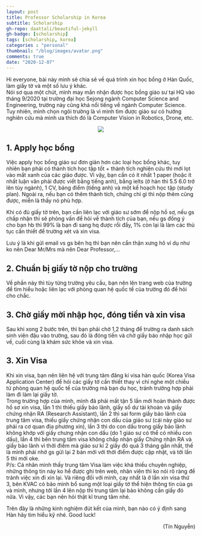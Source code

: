 ```yaml
---
layout: post
title: Professor Scholarship in Korea
subtitle: Scholarship
gh-repo: daattali/beautiful-jekyll
gh-badge: [scholarship]
tags: [scholarship, korea]
categories : "personal"
thumbnail: "/blog/images/avatar.png"
comments: true
date: "2020-12-07"
---
```

Hi everyone, bài này mình sẽ chia sẽ về quá trình xin học bổng ở Hàn Quốc, làm giấy tờ và một số lưu ý khác.  
Nói sơ qua một chút, mình may mắn nhận được học bổng giáo sư tại HQ vào tháng 9/2020 tại trường đại học Sejong ngành Computer Science and Engineering, trường này cũng khá nổi tiếng về ngành Computer Science. Tuy nhiên, mình chọn ngôi trường là vì mình tìm được giáo sư có hướng nghiên cứu mà mình ưa thích đó là Computer Vision in Robotics, Drone, etc.

<p align="center">
  <img src="/blog/images/scholarship/sejong.jpg">
</p>

## 1. Apply học bổng
Việc apply học bổng giáo sư đơn giản hơn các loại học bổng khác, tuy nhiên bạn phải có thành tích học tập tốt + thành tích nghiên cứu thì mới lọt vào mắt xanh của các giáo được. Vì vậy, bạn cần có ít nhất 1 paper (hoặc ít nhất luận văn phải được viết bằng tiếng anh), bằng ielts (ở hàn thì 5.5 6.0 trở lên tùy ngành), 1 CV, bảng điểm (tiếng anh) và một kế hoạch học tập (study plan). Ngoài ra, nếu bạn có thêm thành tích, chứng chỉ gì thì nộp thêm cũng được, miễn là thấy nó phù hợp.

Khi có đủ giấy tờ trên, bạn cần liên lạc với giáo sư sớm để nộp hồ sơ, nếu gs chấp nhận thì sẽ phỏng vấn để hỏi về thành tích của bạn, nếu gs đồng ý cho bạn hb thì 99% là bạn đi sang hq được rồi đấy, 1% còn lại là làm các thủ tục cần thiết để trường xét và xin visa.

Lưu ý là khi gửi email vs gs bên hq thì bạn nên cẩn thận xưng hô ví dụ như ko nên Dear Mr/Mrs mà nên Dear Professor,...

## 2. Chuẩn bị giấy tờ nộp cho trường
Về phần này thì tùy từng trường yêu cầu, bạn nên lên trang web của trường để tìm hiểu hoặc liên lạc với phòng quan hệ quốc tế của trường đó để hỏi cho chắc.

## 3. Chờ giấy mời nhập học, đóng tiền và xin visa
Sau khi xong 2 bước trên, thì bạn phải chờ 1,2 tháng để trường ra danh sách sinh viên đậu vào trường, sau đó là đóng tiền và chờ giấy báo nhập học gửi về, cuối cùng là khám sức khỏe và xin visa.

## 3. Xin Visa
Khi xin visa, bạn nên liên hệ với trung tâm đăng kí visa hàn quốc (Korea Visa Application Center) để hỏi các giấy tờ cần thiết thay vì chỉ nghe một chiều từ phòng quan hệ quốc tế của trường mà bạn du học, tránh trường hợp phải làm đi làm lại giấy tờ.<br/>
Trong trường hợp của mình, mình đã phải mất tận 5 lần mới hoàn thành được hồ sơ xin visa, lần 1 thì thiếu giấy bảo lãnh, giấy số dư tài khoản và giấy chứng nhận RA (Research Assistant), lần 2 thì sai form giấy bảo lãnh của trung tâm visa, thiếu giấy chứng nhận con dấu của giáo sư (cái này giáo sư phải ra cơ quan địa phương xin), lần 3 thì do con dấu trong giấy bảo lãnh không khớp với giấy chưng nhận con dấu (do 1 giáo sư có thể có nhiều con dấu), lần 4 thì bên trung tâm visa không chấp nhận giấy Chứng nhận RA và giấy bảo lãnh vì thời điểm mà giáo sư kí 2 giấy đó quá 3 tháng gần nhất, thế là mình phải nhờ gs gửi lại 2 bản mới với thời điểm được cập nhật, và tới lần 5 thì mới oke. <br/>
P/s: Cá nhân mình thấy trung tâm Visa làm việc khá thiếu chuyên nghiệp, những thông tin này ko hề được ghi trên web, nhân viên thì ko nói rõ ràng để tránh việc xin đi xin lại. Và riêng đối với mình, cay nhất là ở lần xin visa thứ 3, bên KVAC có bảo mình bổ sung một loại giấy tờ thể hiện thông tin của gs và mình, nhưng tới lần 4 lên nộp thì trung tâm lại bảo không cần giấy đó nữa. Vì vậy, các bạn nên hỏi thật kĩ trung tâm nhé.

Trên đây là những kinh nghiệm đút kết của mình, bạn nào có ý định sang Hàn hãy tìm hiểu kỹ nhé. Good luck!

<div style="text-align: right"> (Tín Nguyễn) </div>